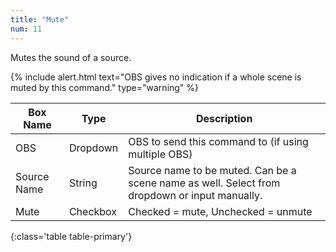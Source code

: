 ```yaml
---
title: "Mute"
num: 11
---
```


Mutes the sound of a source.

{% include alert.html text="OBS gives no indication if a whole scene is muted by this command." type="warning" %} 

| Box Name | Type | Description | 
|-------|--------|--------
|OBS|Dropdown|OBS to send this command to (if using multiple OBS)|
| Source  Name| String | Source name to be muted. Can be a scene name as well. Select from dropdown or input manually.  |
Mute |	Checkbox	| Checked = mute, Unchecked = unmute
{:class='table table-primary'}









